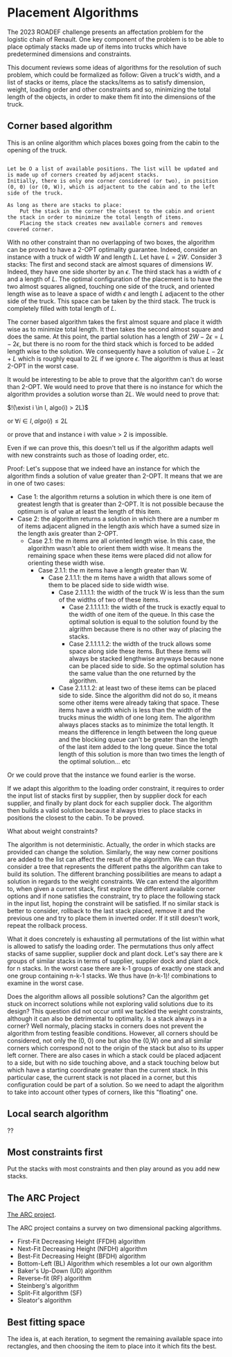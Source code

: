 # Placement Algorithms

The 2023 ROADEF challenge presents an affectation problem for the logistic chain of Renault.
One key component of the problem is to be able to place optimaly stacks made up of items
into trucks which have predetermined dimensions and constraints.

This document reviews some ideas of algorithms for the resolution of such problem, which
could be formalized as follow:
Given a truck's width, and a list of stacks or items, place the stacks/items as 
to satisfy dimension, weight, loading order and other constraints and so, minimizing 
the total length of the objects, in order to make them fit into the dimensions of the truck.

## Corner based algorithm

This is an online algorithm which places boxes going from the cabin to the opening of the truck.

```Text

Let be O a list of available positions. The list will be updated and is made up of corners created by adjacent stacks.
Initially, there is only one corner considered (or two), in position (0, 0) (or (0, W)), which is adjactent to the cabin and to the left side of the truck.

As long as there are stacks to place:
    Put the stack in the corner the closest to the cabin and orient the stack in order to minimize the total length of items.
    Placing the stack creates new available corners and removes covered corner.

```

With no other constraint than no overlapping of two boxes, the algorithm can be proved to have a 2-OPT optimality guarantee.
Indeed, consider an instance with a truck of width $W$ and length $L$. Let have $L = 2W$. Consider 3 stacks:
The first and second stack are almost squares of dimensions $W$. Indeed, they have one side shorter by an $\epsilon$. The third stack has a width of $\epsilon$ and a length of $L$.
The optimal configuration of the placement is to have the two almost squares aligned, touching one side of the truck, and oriented length wise as to leave a space of
width $\epsilon$ and length $L$ adjacent to the other side of the truck. This space can be taken by the third stack. The truck is completely filled with total length of $L$.

The corner based algorithm takes the first almost square and place it width wise as to minimize total length. It then takes the second almost square and does the same.
At this point, the partial solution has a length of $2W - 2\epsilon = L - 2\epsilon$, but there is no room for the third stack which is forced to be added length wise to the solution. We consequently have a solution of value $L - 2\epsilon + L$ which is roughly equal to $2L$ if we ignore $\epsilon$. The algorithm is thus at least 2-OPT in the worst case.

It would be interesting to be able to prove that the algorithm can't do worse than 2-OPT. We would need to prove that there is no instance for which the algorithm provides a solution worse than $2L$. We would need to prove that:

$!(\exist i \in I, algo(i) > 2L)$

or $\forall i \in I, algo(i) \leq 2L$

or prove that and instance i with value > 2 is impossible.

Even if we can prove this, this doesn't tell us if the algorithm adapts well with new constraints such as those of loading order, etc.

Proof:
Let's suppose that we indeed have an instance for which the algorithm finds a solution of value greater than 2-OPT. It means that we are in one of two cases:

- Case 1: the algorithm returns a solution in which there is one item of greatest length that is greater than 2-OPT. It is not possible because the optimum is of value at least the length of this item.
- Case 2: the algorithm returns a solution in which there are a number m of items adjacent aligned in the length axis which have a sumed size in the length axis greater than 2-OPT.
  - Case 2.1: the m items are all oriented length wise. In this case, the algorithm wasn't able to orient them width wise. It means the remaining space when these items were placed did not allow for orienting these width wise.
    - Case 2.1.1: the m items have a length greater than W.
      - Case 2.1.1.1: the m items have a width that allows some of them to be placed side to side width wise.
        - Case 2.1.1.1.1: the width of the truck W is less than the sum of the widths of two of these items.
          - Case 2.1.1.1.1.1: the width of the truck is exactly equal to the width of one item of the queue. In this case the optimal solution is equal to the solution found by the algrithm because there is no other way of placing the stacks.
          - Case 2.1.1.1.1.2: the width of the truck allows some space along side these items. But these items will always be stacked lengthwise anyways because none can be placed side to side. So the optimal solution has the same value than the one returned by the algorithm.
        - Case 2.1.1.1.2: at least two of these items can be placed side to side. Since the algorithm did not do so, it means some other items were already taking that space. These items have a width which is less than the width of the trucks minus the width of one long item. The algorithm always places stacks as to minimize the total length. It means the difference in length between the long queue and the blocking queue can't be greater than the length of the last item added to the long queue. Since the total length of this solution is more than two times the length of the optimal solution... etc

Or we could prove that the instance we found earlier is the worse.


If we adapt this algorithm to the loading order constraint, it requires to order the input list of stacks first by supplier, then by supplier dock for each supplier, and finally by plant dock for each supplier dock. The algorithm then builds a valid solution because it always tries to place stacks in positions the closest to the cabin. To be proved.

What about weight constraints?

The algorithm is not deterministic. Actually, the order in which stacks are provided can change the solution. Similarly, the way new corner positions are added to the list can affect the result of the algorithm. We can thus consider a tree that represents the different paths the algorithm can take to build its solution. The different branching possibilities are means to adapt a solution in regards to the weight constraints.
We can extend the algorithm to, when given a current stack, first explore the different available corner options and if none satisfies the constraint, try to place the following stack in the input list, hoping the constraint will be satisfied. If no similar stack is better to consider, rollback to the last stack placed, remove it and the previous one and try to place them in inverted order. If it still doesn't work, repeat the rollback process.

What it does concretely is exhausting all permutations of the list within what is allowed to satisfy the loading order. The permutations thus only affect stacks of same supplier, supplier dock and plant dock. Let's say there are k groups of similar stacks in terms of supplier, supplier dock and plant dock, for n stacks. In the worst case there are k-1 groups of exactly one stack and one group containing n-k-1 stacks. We thus have (n-k-1)! combinations to examine in the worst case.

Does the algorithm allows all possible solutions? Can the algorithm get stuck on incorrect solutions while not exploring valid solutions due to its design? This question did not occur until we tackled the weight constraints, although it can also be detrimental to optimality. Is a stack always in a corner? Well normaly, placing stacks in corners does not prevent the algorithm from testing feasible conditions. However, all corners should be considered, not only the (0, 0) one but also the (0,W) one and all similar corners which correspond not to the origin of the stack but also to its upper left corner. There are also cases in which a stack could be placed adjacent to a side, but with no side touching above, and a stack touching below but which have a starting coordinate greater than the current stack. In this particular case, the current stack is not placed in a corner, but this configuration could be part of a solution. So we need to adapt the algorithm to take into account other types of corners, like this "floating" one.

## Local search algorithm

??

## Most constraints first

Put the stacks with most constraints and then play around as you add new stacks.

## The ARC Project

[The ARC project](https://intranet.csc.liv.ac.uk/~epa/surveyhtml.html).

The ARC project contains a survey on two dimensional packing algorithms.

- First-Fit Decreasing Height (FFDH) algorithm
- Next-Fit Decreasing Height (NFDH) algorithm
- Best-Fit Decreasing Height (BFDH) algorithm
- Bottom-Left (BL) Algorithm which resembles a lot our own algorithm
- Baker's Up-Down (UD) algorithm 
- Reverse-fit (RF) algorithm 
- Steinberg's algorithm 
- Split-Fit algorithm (SF)  
- Sleator's algorithm  

## Best fitting space

The idea is, at each iteration, to segment the remaining available space into rectangles, and then choosing the item to place into it which fits the best.